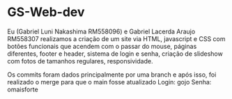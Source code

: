 # GS-Web-dev

Eu (Gabriel Luni Nakashima RM558096) e Gabriel Lacerda Araujo RM558307 realizamos a criação de um site via HTML, javascript e CSS com botões funcionais que acendem com o passar do mouse, páginas diferentes, footer e header, sistema de login e senha, criação de slideshow com fotos de tamanhos regulares, responsividade.

Os commits foram dados principalmente por uma branch e após isso, foi realizado o merge para que o main fosse atualizado
Login: gojo 
Senha: omaisforte

